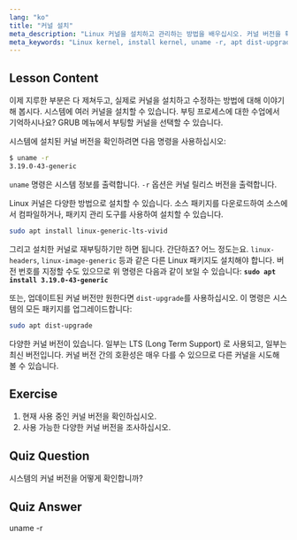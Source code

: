 ```yaml
---
lang: "ko"
title: "커널 설치"
meta_description: "Linux 커널을 설치하고 관리하는 방법을 배우십시오. 커널 버전을 확인하고, `uname -r` 및 apt 명령을 사용하는 방법을 알아보세요. Linux 커널 여정을 시작하세요!"
meta_keywords: "Linux kernel, install kernel, uname -r, apt dist-upgrade, kernel management, Linux tutorial, beginner Linux, Linux guide"
---
```


## Lesson Content

이제 지루한 부분은 다 제쳐두고, 실제로 커널을 설치하고 수정하는 방법에 대해 이야기해 봅시다. 시스템에 여러 커널을 설치할 수 있습니다. 부팅 프로세스에 대한 수업에서 기억하시나요? GRUB 메뉴에서 부팅할 커널을 선택할 수 있습니다.

시스템에 설치된 커널 버전을 확인하려면 다음 명령을 사용하십시오:

```bash
$ uname -r
3.19.0-43-generic
```

`uname` 명령은 시스템 정보를 출력합니다. `-r` 옵션은 커널 릴리스 버전을 출력합니다.

Linux 커널은 다양한 방법으로 설치할 수 있습니다. 소스 패키지를 다운로드하여 소스에서 컴파일하거나, 패키지 관리 도구를 사용하여 설치할 수 있습니다.

```bash
sudo apt install linux-generic-lts-vivid
```

그리고 설치한 커널로 재부팅하기만 하면 됩니다. 간단하죠? 어느 정도는요. `linux-headers`, `linux-image-generic` 등과 같은 다른 Linux 패키지도 설치해야 합니다. 버전 번호를 지정할 수도 있으므로 위 명령은 다음과 같이 보일 수 있습니다: **`sudo apt install 3.19.0-43-generic`**

또는, 업데이트된 커널 버전만 원한다면 `dist-upgrade`를 사용하십시오. 이 명령은 시스템의 모든 패키지를 업그레이드합니다:

```bash
sudo apt dist-upgrade
```

다양한 커널 버전이 있습니다. 일부는 LTS (Long Term Support) 로 사용되고, 일부는 최신 버전입니다. 커널 버전 간의 호환성은 매우 다를 수 있으므로 다른 커널을 시도해 볼 수 있습니다.

## Exercise

1. 현재 사용 중인 커널 버전을 확인하십시오.
2. 사용 가능한 다양한 커널 버전을 조사하십시오.

## Quiz Question

시스템의 커널 버전을 어떻게 확인합니까?

## Quiz Answer

uname -r
